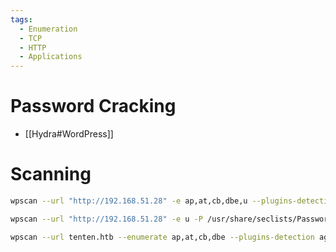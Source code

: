 ```yaml
---
tags:
  - Enumeration
  - TCP
  - HTTP
  - Applications
---
```




# Password Cracking

* [[Hydra#WordPress]]

# Scanning

```bash
wpscan --url "http://192.168.51.28" -e ap,at,cb,dbe,u --plugins-detection aggressive --api-token FFecATFWJkJRJscMHLXiSKx5PGgWcbj6iOiQgsvsnIM
```

```bash
wpscan --url "http://192.168.51.28" -e u -P /usr/share/seclists/Passwords/Common-Credentials/500-worst-passwords.txt
```

```bash
wpscan --url tenten.htb --enumerate ap,at,cb,dbe --plugins-detection aggressive
```